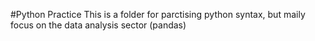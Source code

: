 #Python Practice
This is a folder for parctising python syntax, but maily focus on the data analysis sector (pandas)
